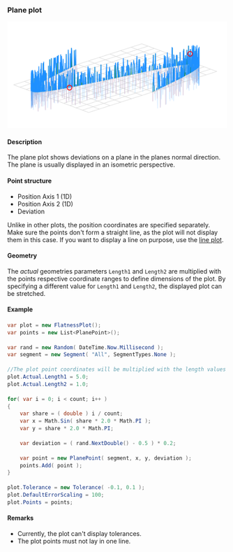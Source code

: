 [preview]: gfx/Plane.png "Plane plot"
<br/>
### Plane plot

![plane plot][preview]

#### Description

The plane plot shows deviations on a plane in the planes normal direction. The plane is usually displayed in an isometric perspective.

#### Point structure

* Position Axis 1 (1D)
* Position Axis 2 (1D)
* Deviation

Unlike in other plots, the position coordinates are specified separately. Make sure the points don't form a straight line, as the plot will not display them in this case. If you want to display a line on purpose, use the [line plot](Line.md).

#### Geometry

The _actual_ geometries parameters `Length1` and `Length2` are multiplied with the points respective coordinate ranges to define dimensions of the plot. By specifying a different value for `Length1` and `Length2`, the displayed plot can be stretched.

#### Example

```csharp
var plot = new FlatnessPlot();
var points = new List<PlanePoint>();

var rand = new Random( DateTime.Now.Millisecond );
var segment = new Segment( "All", SegmentTypes.None );

//The plot point coordinates will be multiplied with the length values when the plot is displayed.
plot.Actual.Length1 = 5.0;
plot.Actual.Length2 = 1.0;

for( var i = 0; i < count; i++ )
{
	var share = ( double ) i / count;
	var x = Math.Sin( share * 2.0 * Math.PI );
	var y = share * 2.0 * Math.PI;

	var deviation = ( rand.NextDouble() - 0.5 ) * 0.2;

	var point = new PlanePoint( segment, x, y, deviation );
	points.Add( point );
}

plot.Tolerance = new Tolerance( -0.1, 0.1 );
plot.DefaultErrorScaling = 100;
plot.Points = points;
```

#### Remarks

* Currently, the plot can't display tolerances.
* The plot points must not lay in one line.
<br/>
<br/>
